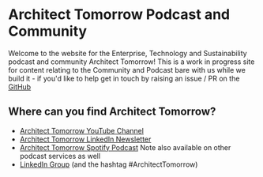 # Architect Tomorrow Podcast and Community
Welcome to the website for the Enterprise, Technology and Sustainability podcast and community Architect Tomorrow!
This is a work in progress site for content relating to the Community and Podcast bare with us while we build it - if you'd like to help get in touch by raising an issue / PR on the [GitHub](https://github.com/cronky/architecttomorrow/)

## Where can you find Architect Tomorrow?
- [Architect Tomorrow YouTube Channel](https://youtube.com/ArchitectTomorrow/)
- [Architect Tomorrow LinkedIn Newsletter](https://www.linkedin.com/newsletters/architect-tomorrow-6864159042021949440/)
- [Architect Tomorrow Spotify Podcast](https://open.spotify.com/show/4QDEGzABgnQAsLep944Fsu) Note also available on other podcast services as well
- [LinkedIn Group](https://www.linkedin.com/groups/12351004/) (and the hashtag #ArchitectTomorrow)
